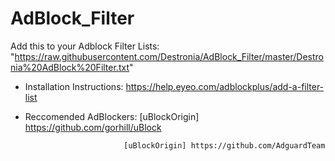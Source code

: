 # AdBlock_Filter
Add this to your Adblock Filter Lists: "https://raw.githubusercontent.com/Destronia/AdBlock_Filter/master/Destronia%20AdBlock%20Filter.txt"

- Installation Instructions: https://help.eyeo.com/adblockplus/add-a-filter-list

- Reccomended AdBlockers: 	[uBlockOrigin] https://github.com/gorhill/uBlock 
                            
                            [uBlockOrigin] https://github.com/AdguardTeam
